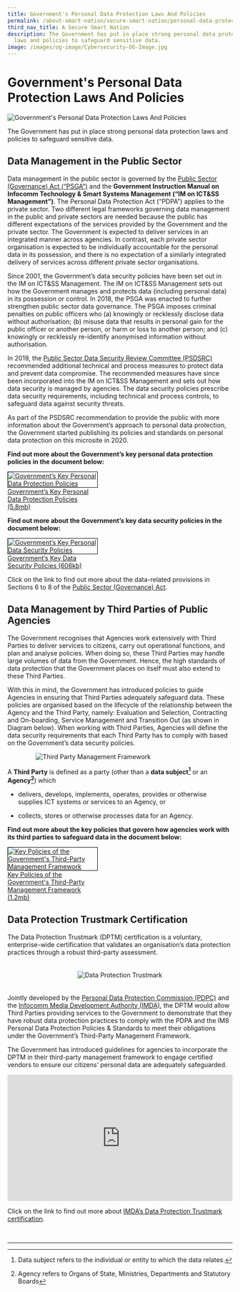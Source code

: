 ```yaml
---
title: Government's Personal Data Protection Laws And Policies
permalink: /about-smart-nation/secure-smart-nation/personal-data-protection-laws-and-policies
third_nav_title: A Secure Smart Nation
description: The Government has put in place strong personal data protection
  laws and policies to safeguard sensitive data.
image: /images/og-image/Cybersecurity-OG-Image.jpg
---
```

# Government's Personal Data Protection Laws And Policies

![Government's Personal Data Protection Laws And Policies](/images/abt-smart-nation/Government’s_PDPLP_1920px.jpeg)

The Government has put in place strong personal data protection laws and policies to safeguard sensitive data.

## Data Management in the Public Sector

Data management in the public sector is governed by the  <a href="https://sso.agc.gov.sg/Act/PSGA2018" target="_blank">Public Sector (Governance) Act (“PSGA”)</a> and the  **Government Instruction Manual on Infocomm Technology & Smart Systems Management (“IM on ICT&SS Management”)**. The Personal Data Protection Act (“PDPA”) applies to the private sector. Two different legal frameworks governing data management in the public and private sectors are needed because the public has different expectations of the services provided by the Government and the private sector. The Government is expected to deliver services in an integrated manner across agencies. In contrast, each private sector organisation is expected to be individually accountable for the personal data in its possession, and there is no expectation of a similarly integrated delivery of services across different private sector organisations.

Since 2001, the Government’s data security policies have been set out in the IM on ICT&SS Management. The IM on ICT&SS Management sets out how the Government manages and protects data (including personal data) in its possession or control. In 2018, the PSGA was enacted to further strengthen public sector data governance. The PSGA imposes criminal penalties on public officers who (a) knowingly or recklessly disclose data without authorisation; (b) misuse data that results in personal gain for the public officer or another person, or harm or loss to another person; and (c) knowingly or recklessly re-identify anonymised information without authorisation.

In 2019, the  [Public Sector Data Security Review Committee (PSDSRC)](/about-smart-nation/secure-smart-nation/personal-data-protection-initiatives) recommended additional technical and process measures to protect data and prevent data compromise. The recommended measures have since been incorporated into the IM on ICT&SS Management and sets out how data security is managed by agencies. The data security policies prescribe data security requirements, including technical and process controls, to safeguard data against security threats.

As part of the PSDSRC recommendation to provide the public with more information about the Government’s approach to personal data protection, the Government started publishing its policies and standards on personal data protection on this microsite in 2020.

**Find out more about the Government’s key personal data protection policies in the document below:**

<div style="width:40%"> 
 <a href="/files/publications/government-personal-data-protection-policies-jul21.pdf" target="_blank"><img style="border:1px solid black;" src="/images/abt-smart-nation/government-personal-data-protection-policies-apr2020.jpeg" alt="Government’s Key Personal Data Protection Policies">Government’s Key Personal Data Protection Policies (5.8mb)</a>
</div>

**Find out more about the Government’s key data security policies in the document below:**

<div style="width:40%"> 
 <a href="/files/publications/government-data-security-policies.pdf" target="_blank"> <img style="border:1px solid black;" src="/images/abt-smart-nation/government-data-security-policies.jpeg" alt="Government’s Key Personal Data Security Policies">Government’s Key Data Security Policies (606kb)</a>
</div>

Click on the link to find out more about the data-related provisions in Sections 6 to 8 of the <a href="https://sso.agc.gov.sg/Act/PSGA2018" target="_blank">Public Sector (Governance) Act</a>. 

 
## Data Management by Third Parties of Public Agencies

The Government recognises that Agencies work extensively with Third Parties to deliver services to citizens, carry out operational functions, and plan and analyse policies. When doing so, these Third Parties may handle large volumes of data from the Government. Hence, the high standards of data protection that the Government places on itself must also extend to these Third Parties.

With this in mind, the Government has introduced policies to guide Agencies in ensuring that Third Parties adequately safeguard data. These policies are organised based on the lifecycle of the relationship between the Agency and the Third Party, namely: Evaluation and Selection, Contracting and On-boarding, Service Management and Transition Out (as shown in Diagram below). When working with Third Parties, Agencies will define the data security requirements that each Third Party has to comply with based on the Government’s data security policies.

<div style="width:100%;display:flex;justify-content:center;"><div style="width:75%;height:75%;"><img src="/images/abt-smart-nation/pdp-third-party-framework.png" alt="Third Party Management Framework"></div></div>

A **Third Party** is defined as a party (other than a **data subject[^1]** or an **Agency[^2]**) which

*  delivers, develops, implements, operates, provides or otherwise supplies ICT systems or services to an Agency, or

*  collects, stores or otherwise processes data for an Agency.

[^1]: Data subject refers to the individual or entity to which the data relates.

[^2]: Agency refers to Organs of State, Ministries, Departments and Statutory Boards


**Find out more about the key policies that govern how agencies work with its third parties to safeguard data in the document below:**

<div style="width:40%"> 
 <a href="/files/publications/key-policies-third-party-framework.pdf" target="_blank"> <img style="border:1px solid black;" src="/images/abt-smart-nation/key-policies-third-party-framework.jpeg" alt="Key Policies of the Government's Third-Party Management Framework">Key Policies of the Government's Third-Party Management Framework (1.2mb)</a>
</div>

## Data Protection Trustmark Certification

The Data Protection Trustmark (DPTM) certification is a voluntary, enterprise-wide certification that validates an organisation’s data protection practices through a robust third-party assessment.

<div align="center"><div style="width:50%; padding: 20px 20px 20px 20px;">
<img src="/images/abt-smart-nation/Data%20Protection%20Trustmark%20Logo.png" alt="Data Protection Trustmark"></div></div>

Jointly developed by the [Personal Data Protection Commission (PDPC)](https://www.pdpc.gov.sg/) and the [Infocomm Media Development Authority (IMDA)](https://www.imda.gov.sg/), the DPTM would allow Third Parties providing services to the Government to demonstrate that they have robust data protection practices to comply with the PDPA and the IM8 Personal Data Protection Policies & Standards to meet their obligations under the Government’s Third-Party Management Framework.

The Government has introduced guidelines for agencies to incorporate the DPTM in their third-party management framework to engage certified vendors to ensure our citizens’ personal data are adequately safeguarded.

<div style="max-width: 1280px">
    <div
        style="
            height: 0;
            overflow: hidden;
            position: relative;
            padding-bottom: 56.25%;
        "
    >
        <iframe
            src="https://www.youtube.com/embed/1vLsCUz8XSI" 
            height="720"
            width="1280"
            frameborder="0"
            title="YouTube video player"
            allow="accelerometer; autoplay; clipboard-write; encrypted-media; gyroscope; picture-in-picture"
            style="
                top: 0;
                left: 0;
                right: 0;
                bottom: 0;
                height: 100%;
                border: none;
                max-width: 100%;
                position: absolute;
            "
        ></iframe>
    </div>
</div>

Click on the link to find out more about [IMDA’s Data Protection Trustmark certification](http://www.imda.gov.sg/dptm).

<br>


***